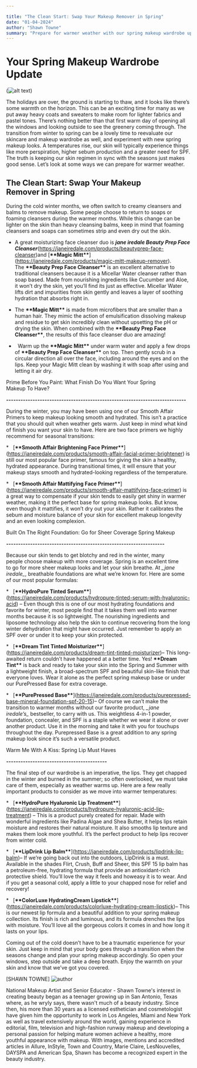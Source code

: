```yaml
---

title: "The Clean Start: Swap Your Makeup Remover in Spring"
date: "01-04-2024"
author: "Shawn Towne"
summary: "Prepare for warmer weather with our spring makeup wardrobe update. Discover the best products for your skin as we transition from winter to spring."
---
```

# Your Spring Makeup Wardrobe Update

(![alt text](https://janeiredale.com/cdn/shop/articles/title._Spring.jpg?v=1712240593&width=2000))

  

The holidays are over, the ground is starting to thaw, and it looks like there’s some warmth on the horizon. This can be an exciting time for many as we put away heavy coats and sweaters to make room for lighter fabrics and pastel tones. There’s nothing better than that first warm day of opening all the windows and looking outside to see the greenery coming through. The transition from winter to spring can be a lovely time to reevaluate our skincare and makeup wardrobe as well, and experiment with new spring makeup looks. A temperatures rise, our skin will typically experience things like more perspiration, higher sebum production and a greater need for SPF. The truth is keeping our skin regimen in sync with the seasons just makes good sense. Let’s look at some ways we can prepare for warmer weather.

  

## The Clean Start: Swap Your Makeup Remover in Spring



  

During the cold winter months, we often switch to creamy cleansers and balms to remove makeup. Some people choose to return to soaps or foaming cleansers during the warmer months. While this change can be lighter on the skin than heavy cleansing balms, keep in mind that foaming cleansers and soaps can sometimes strip and even dry out the skin. 

  

*  A great moisturizing face cleanser duo is ***jane iredale Beauty Prep Face Cleanser***(https://janeiredale.com/products/beautyprep-face-cleanser)and \[**\*\*Magic Mitt\*\***\](https://janeiredale.com/products/magic-mitt-makeup-remover). The **\*\*Beauty Prep Face Cleanser\*\*** is an excellent alternative to traditional cleansers because it is a Micellar Water cleanser rather than soap based. Made from nourishing ingredients like Cucumber and Aloe, it won’t dry the skin, yet you’ll find its just as effective. Micellar Water lifts dirt and impurities from skin gently and leaves a layer of soothing hydration that absorbs right in. 

 * The **\*\*Magic Mitt\*\*** is made from microfibers that are smaller than a human hair. They mimic the action of emulsification dissolving makeup and residue to get skin incredibly clean without upsetting the pH or drying the skin. When combined with the **\*\*Beauty Prep Face Cleanser\*\***, the results of this face cleanser duo are amazing!

*   Warm up the **\*\*Magic Mitt\*\*** under warm water and apply a few drops of **\*\*Beauty Prep Face Cleanser\*\*** on top. Then gently scrub in a circular direction all over the face, including around the eyes and on the lips. Keep your Magic Mitt clean by washing it with soap after using and letting it air dry.

  

Prime Before You Paint: What Finish Do You Want Your Spring Makeup To Have?

**\---------------------------------------------------------------------------**

  

During the winter, you may have been using one of our Smooth Affair Primers to keep makeup looking smooth and hydrated. This isn’t a practice that you should quit when weather gets warm. Just keep in mind what kind of finish you want your skin to have. Here are two face primers we highly recommend for seasonal transitions:

  

\*   \[**\*\*Smooth Affair Brightening Face Primer\*\***\](https://janeiredale.com/products/smooth-affair-facial-primer-brightener) is still our most popular face primer, famous for giving the skin a healthy, hydrated appearance. During transitional times, it will ensure that your makeup stays smooth and hydrated-looking regardless of the temperature. 

\*   \[**\*\*Smooth Affair Mattifying Face Primer\*\***\](https://janeiredale.com/products/smooth-affair-mattifying-face-primer) is a great way to compensate if your skin tends to easily get shiny in warmer weather, making it the perfect base for spring makeup looks. But know, even though it mattifies, it won’t dry out your skin. Rather it calibrates the sebum and moisture balance of your skin for excellent makeup longevity and an even looking complexion. 

  

Built On The Right Foundation: Go for Sheer Coverage Spring Makeup

**\------------------------------------------------------------------**

  

Because our skin tends to get blotchy and red in the winter, many people choose makeup with more coverage. Spring is an excellent time to go for more sheer makeup looks and let your skin breathe. At _\_jane iredale\__, breathable foundations are what we’re known for. Here are some of our most popular formulas:

  

\*   \[**\*\*HydroPure Tinted Serum\*\***\](https://janeiredale.com/products/hydropure-tinted-serum-with-hyaluronic-acid) – Even though this is one of our most hydrating foundations and favorite for winter, most people find that it takes them well into warmer months because it is so lightweight. The nourishing ingredients and liposome technology also help the skin to continue recovering from the long winter dehydration that might have occurred. Just remember to apply an SPF over or under it to keep your skin protected.

\*   \[**\*\*Dream Tint Tinted Moisturizer\*\***\](https://janeiredale.com/products/dream-tint-tinted-moisturizer)– This long-awaited return couldn’t have happened at a better time. Yes! **\*\*Dream Tint\*\*** is back and ready to take your skin into the Spring and Summer with a lightweight finish, a broad-spectrum SPF and beautiful skin-like finish that everyone loves. Wear it alone as the perfect spring makeup base or under our PurePressed Base for extra coverage.

\*   \[**\*\*PurePressed Base\*\***\](https://janeiredale.com/products/purepressed-base-mineral-foundation-spf-20-15)– Of course we can’t make the transition to warmer months without our favorite product, _\_jane iredale’s\__ bestseller, to carry with us. This weightless 4-in-1 powder, foundation, concealer, and SPF is a staple whether we wear it alone or over another product. Use it in the morning and take it with you for touchups throughout the day. Purepressed Base is a great addition to any spring makeup look since it’s such a versatile product.

  

Warm Me With A Kiss: Spring Lip Must Haves

**\------------------------------------------**

  

The final step of our wardrobe is an imperative, the lips. They get chapped in the winter and burned in the summer; so often overlooked, we must take care of them, especially as weather warms up. Here are a few really important products to consider as we move into warmer temperatures:

  

\*   \[**\*\*HydroPure Hyaluronic Lip Treatment\*\***\](https://janeiredale.com/products/hydropure-hyaluronic-acid-lip-treatment) – This is a product purely created for repair. Made with wonderful ingredients like Padina Algae and Shea Butter, it helps lips retain moisture and restores their natural moisture. It also smooths lip texture and makes them look more youthful. It’s the perfect product to help lips recover from winter cold.

\*   \[**\*\*LipDrink Lip Balm\*\***\](https://janeiredale.com/products/lipdrink-lip-balm)– If we’re going back out into the outdoors, LipDrink is a must. Available in the shades Flirt, Crush, Buff and Sheer, this SPF 15 lip balm has a petroleum-free, hydrating formula that provide an antioxidant-rich protective shield. You’ll love the way it feels and howeasy it is to wear. And if you get a seasonal cold, apply a little to your chapped nose for relief and recovery!

\*   \[**\*\*ColorLuxe HydratingCream Lipstick\*\***\](https://janeiredale.com/products/colorluxe-hydrating-cream-lipstick)– This is our newest lip formula and a beautiful addition to your spring makeup collection. Its finish is rich and luminous, and its formula drenches the lips with moisture. You’ll love all the gorgeous colors it comes in and how long it lasts on your lips. 

  

Coming out of the cold doesn’t have to be a traumatic experience for your skin. Just keep in mind that your body goes through a transition when the seasons change and plan your spring makeup accordingly. So open your windows, step outside and take a deep breath. Enjoy the warmth on your skin and know that we’ve got you covered. 

  

\[SHAWN TOWNE\]
![author](https://1.gravatar.com/avatar/1e90e35fd2cb9950edc6005da738ba99?s=160&r=G)

  

National Makeup Artist and Senior Educator - Shawn Towne's interest in creating beauty began as a teenager growing up in San Antonio, Texas where, as he wryly says, there wasn't much of a beauty industry. Since then, his more than 30 years as a licensed esthetician and cosmetologist have given him the opportunity to work in Los Angeles, Miami and New York as well as travel extensively around the world, gaining experience in editorial, film, television and high-fashion runway makeup and developing a personal passion for helping mature women achieve a healthy, more youthful appearance with makeup. With images, mentions and accredited articles in Allure, InStyle, Town and Country, Marie Claire, LesNouvelles, DAYSPA and American Spa, Shawn has become a recognized expert in the beauty industry.
